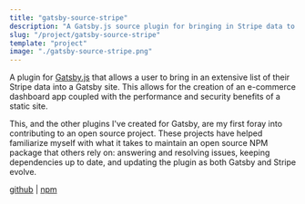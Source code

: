 ```yaml
---
title: "gatsby-source-stripe"
description: "A Gatsby.js source plugin for bringing in Stripe data to a Gatsby site"
slug: "/project/gatsby-source-stripe"
template: "project"
image: "./gatsby-source-stripe.png"
---
```


A plugin for [Gatsby.js](https://gatsbyjs.org) that allows a user to bring in an extensive list of their Stripe data into a Gatsby site. This allows for the creation of an e-commerce dashboard app coupled with the performance and security benefits of a static site.

This, and the other plugins I've created for Gatsby, are my first foray into contributing to an open source project. These projects have helped familiarize myself with what it takes to maintain an open source NPM package that others rely on: answering and resolving issues, keeping dependencies up to date, and updating the plugin as both Gatsby and Stripe evolve.

<a href="https://github.com/njosefbeck/gatsby-source-stripe" target="_blank">github</a> | <a href="https://www.npmjs.com/package/gatsby-source-stripe" target="_blank">npm</a>
